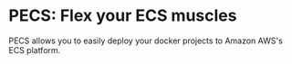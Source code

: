 PECS: Flex your ECS muscles
===========================

PECS allows you to easily deploy your docker projects to Amazon AWS's ECS
platform.
